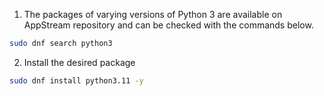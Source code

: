1. The packages of varying versions of Python 3 are available on AppStream repository and can be checked with the commands below.
```sh
sudo dnf search python3
```
2. Install the desired package
```sh
sudo dnf install python3.11 -y
```

